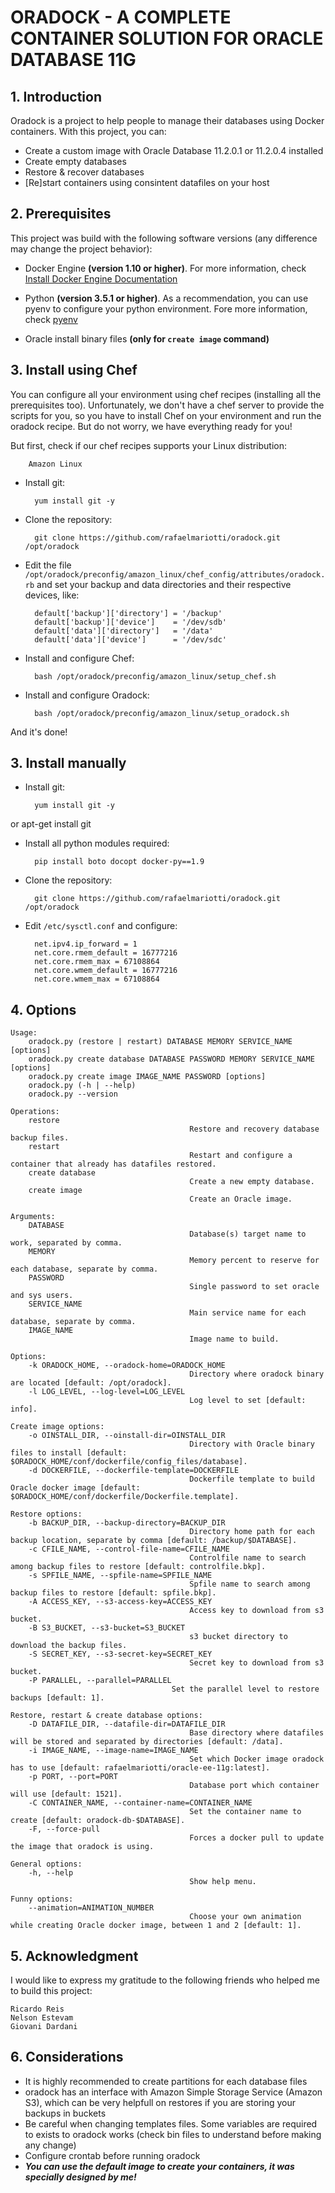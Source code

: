 # ORADOCK - A COMPLETE CONTAINER SOLUTION FOR ORACLE DATABASE 11G


## 1. Introduction

Oradock is a project to help people to manage their databases using Docker containers. With this project, you can:

* Create a custom image with Oracle Database 11.2.0.1 or 11.2.0.4 installed
* Create empty databases
* Restore & recover databases
* [Re]start containers using consintent datafiles on your host


## 2. Prerequisites

This project was build with the following software versions (any difference may change the project behavior):

* Docker Engine **(version 1.10 or higher)**. For more information, check [Install Docker Engine Documentation](https://docs.docker.com/engine/installation/)

* Python **(version 3.5.1 or higher)**. As a recommendation, you can use pyenv to configure your python environment. Fore more information, check [pyenv](https://github.com/yyuu/pyenv) 

* Oracle install binary files **(only for ``create image`` command)**

## 3. Install using Chef

You can configure all your environment using chef recipes (installing all the prerequisites too). Unfortunately, we don't have a chef server to provide the scripts for you, so you have to install Chef on your environment and run the oradock recipe. But do not worry, we have everything ready for you! 

But first, check if our chef recipes supports your Linux distribution:

		Amazon Linux

* Install git:

		yum install git -y

* Clone the repository:

        git clone https://github.com/rafaelmariotti/oradock.git /opt/oradock

* Edit the file ``/opt/oradock/preconfig/amazon_linux/chef_config/attributes/oradock.rb`` and set your backup and data directories and their respective devices, like:

		default['backup']['directory'] = '/backup'
		default['backup']['device']    = '/dev/sdb'
		default['data']['directory']   = '/data'
		default['data']['device']      = '/dev/sdc'

* Install and configure Chef:

		bash /opt/oradock/preconfig/amazon_linux/setup_chef.sh

* Install and configure Oradock:

		bash /opt/oradock/preconfig/amazon_linux/setup_oradock.sh

And it's done!

## 3. Install manually

* Install git:

        yum install git -y
or
        apt-get install git

* Install all python modules required:

        pip install boto docopt docker-py==1.9

* Clone the repository:

        git clone https://github.com/rafaelmariotti/oradock.git /opt/oradock

* Edit ``/etc/sysctl.conf`` and configure:

        net.ipv4.ip_forward = 1
        net.core.rmem_default = 16777216
        net.core.rmem_max = 67108864
        net.core.wmem_default = 16777216
        net.core.wmem_max = 67108864

## 4. Options

	Usage:
	    oradock.py (restore | restart) DATABASE MEMORY SERVICE_NAME [options]
	    oradock.py create database DATABASE PASSWORD MEMORY SERVICE_NAME [options]
	    oradock.py create image IMAGE_NAME PASSWORD [options]
	    oradock.py (-h | --help)
	    oradock.py --version

	Operations:
	    restore
	                                        Restore and recovery database backup files.
	    restart
	                                        Restart and configure a container that already has datafiles restored.
		create database
											Create a new empty database.
		create image
	                                        Create an Oracle image.

	Arguments:
	    DATABASE
	                                        Database(s) target name to work, separated by comma.
	    MEMORY
	                                        Memory percent to reserve for each database, separate by comma.
	    PASSWORD
	                                        Single password to set oracle and sys users.
	    SERVICE_NAME
	                                        Main service name for each database, separate by comma.
	    IMAGE_NAME
	                                        Image name to build.
	
	Options:
	    -k ORADOCK_HOME, --oradock-home=ORADOCK_HOME
	                                        Directory where oradock binary are located [default: /opt/oradock].
	    -l LOG_LEVEL, --log-level=LOG_LEVEL
	                                        Log level to set [default: info].
	
	Create image options:
	    -o OINSTALL_DIR, --oinstall-dir=OINSTALL_DIR
	                                        Directory with Oracle binary files to install [default: $ORADOCK_HOME/conf/dockerfile/config_files/database].
	    -d DOCKERFILE, --dockerfile-template=DOCKERFILE
	                                        Dockerfile template to build Oracle docker image [default: $ORADOCK_HOME/conf/dockerfile/Dockerfile.template].
	
	Restore options:
	    -b BACKUP_DIR, --backup-directory=BACKUP_DIR
	                                        Directory home path for each backup location, separate by comma [default: /backup/$DATABASE].
	    -c CFILE_NAME, --control-file-name=CFILE_NAME
	                                        Controlfile name to search among backup files to restore [default: controlfile.bkp].
	    -s SPFILE_NAME, --spfile-name=SPFILE_NAME
	                                        Spfile name to search among backup files to restore [default: spfile.bkp].
	    -A ACCESS_KEY, --s3-access-key=ACCESS_KEY
	                                        Access key to download from s3 bucket.
	    -B S3_BUCKET, --s3-bucket=S3_BUCKET
	                                        s3 bucket directory to download the backup files.
	    -S SECRET_KEY, --s3-secret-key=SECRET_KEY
	                                        Secret key to download from s3 bucket.
		-P PARALLEL, --parallel=PARALLEL
                                        Set the parallel level to restore backups [default: 1].
	
	Restore, restart & create database options:
	    -D DATAFILE_DIR, --datafile-dir=DATAFILE_DIR
	                                        Base directory where datafiles will be stored and separated by directories [default: /data].
	    -i IMAGE_NAME, --image-name=IMAGE_NAME
	                                        Set which Docker image oradock has to use [default: rafaelmariotti/oracle-ee-11g:latest].
	    -p PORT, --port=PORT
	                                        Database port which container will use [default: 1521].
	    -C CONTAINER_NAME, --container-name=CONTAINER_NAME
	                                        Set the container name to create [default: oradock-db-$DATABASE].
	    -F, --force-pull
	                                        Forces a docker pull to update the image that oradock is using.
	
	General options:
	    -h, --help
	                                        Show help menu.
	
	Funny options:
	    --animation=ANIMATION_NUMBER
	                                        Choose your own animation while creating Oracle docker image, between 1 and 2 [default: 1].

## 5. Acknowledgment

I would like to express my gratitude to the following friends who helped me to build this project:

	Ricardo Reis
	Nelson Estevam
	Giovani Dardani

## 6. Considerations

* It is highly recommended to create partitions for each database files
* oradock has an interface with Amazon Simple Storage Service (Amazon S3), which can be very helpfull on restores if you are storing your backups in buckets
* Be careful when changing templates files. Some variables are required to exists to oradock works (check bin files to understand before making any change)
* Configure crontab before running oradock
* _**You can use the default image to create your containers, it was specially designed by me!**_
